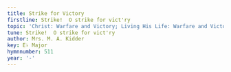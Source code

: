 ```yaml
---
title: Strike for Victory
firstline: Strike!  O strike for vict'ry
topic: 'Christ: Warfare and Victory; Living His Life: Warfare and Victory'
tune: Strike!  O strike for vict'ry
author: Mrs. M. A. Kidder
key: E♭ Major
hymnnumber: 511
year: '-'
---
```

